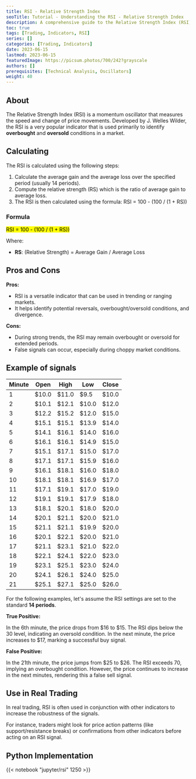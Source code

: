 ```yaml
---
title: RSI - Relative Strength Index
seoTitle: Tutorial - Understanding the RSI - Relative Strength Index
description: A comprehensive guide to the Relative Strength Index (RSI) trading indicator.
toc: true
tags: [Trading, Indicators, RSI]
series: []
categories: [Trading, Indicators]
date: 2023-06-15
lastmod: 2023-06-15
featuredImage: https://picsum.photos/700/242?grayscale
authors: []
prerequisites: [Technical Analysis, Oscillators]
weight: 40
---
```


## About

The Relative Strength Index (RSI) is a momentum oscillator that measures the speed and change of price movements. Developed by J. Welles Wilder, the RSI is a very popular indicator that is used primarily to identify **overbought** and **oversold** conditions in a market.

## Calculating

The RSI is calculated using the following steps:

1. Calculate the average gain and the average loss over the specified period (usually 14 periods).
1. Compute the relative strength (RS) which is the ratio of average gain to average loss.
1. The RSI is then calculated using the formula: RSI = 100 - (100 / (1 + RS))

### Formula

<mark>RSI = 100 - (100 / (1 + RS))</mark>

Where:

- **RS**: (Relative Strength) = Average Gain / Average Loss

## Pros and Cons

**Pros:**

- RSI is a versatile indicator that can be used in trending or ranging markets.
- It helps identify potential reversals, overbought/oversold conditions, and divergence.

**Cons:**

- During strong trends, the RSI may remain overbought or oversold for extended periods.
- False signals can occur, especially during choppy market conditions.

## Example of signals

| Minute | Open  | High  | Low   | Close |
| ------ | ----- | ----- | ----- | ----- |
| 1      | $10.0 | $11.0 | $9.5  | $10.0 |
| 2      | $10.1 | $12.1 | $10.0 | $12.0 |
| 3      | $12.2 | $15.2 | $12.0 | $15.0 |
| 4      | $15.1 | $15.1 | $13.9 | $14.0 |
| 5      | $14.1 | $16.1 | $14.0 | $16.0 |
| 6      | $16.1 | $16.1 | $14.9 | $15.0 |
| 7      | $15.1 | $17.1 | $15.0 | $17.0 |
| 8      | $17.1 | $17.1 | $15.9 | $16.0 |
| 9      | $16.1 | $18.1 | $16.0 | $18.0 |
| 10     | $18.1 | $18.1 | $16.9 | $17.0 |
| 11     | $17.1 | $19.1 | $17.0 | $19.0 |
| 12     | $19.1 | $19.1 | $17.9 | $18.0 |
| 13     | $18.1 | $20.1 | $18.0 | $20.0 |
| 14     | $20.1 | $21.1 | $20.0 | $21.0 |
| 15     | $21.1 | $21.1 | $19.9 | $20.0 |
| 16     | $20.1 | $22.1 | $20.0 | $21.0 |
| 17     | $21.1 | $23.1 | $21.0 | $22.0 |
| 18     | $22.1 | $24.1 | $22.0 | $23.0 |
| 19     | $23.1 | $25.1 | $23.0 | $24.0 |
| 20     | $24.1 | $26.1 | $24.0 | $25.0 |
| 21     | $25.1 | $27.1 | $25.0 | $26.0 |

For the following examples, let's assume the RSI settings are set to the standard **14 periods**.

**True Positive:**

In the 6th minute, the price drops from $16 to $15. The RSI dips below the 30 level, indicating an oversold condition. In the next minute, the price increases to $17, marking a successful buy signal.

**False Positive:**

In the 21th minute, the price jumps from $25 to $26. The RSI exceeds 70, implying an overbought condition. However, the price continues to increase in the next minutes, rendering this a false sell signal.

## Use in Real Trading

In real trading, RSI is often used in conjunction with other indicators to increase the robustness of the signals.

For instance, traders might look for price action patterns (like support/resistance breaks) or confirmations from other indicators before acting on an RSI signal.

## Python Implementation

{{< notebook "jupyter/rsi" 1250 >}}
